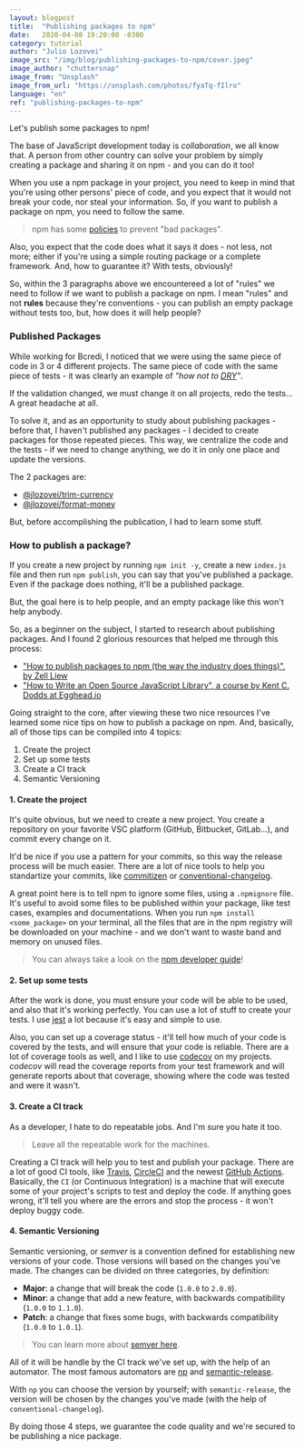 ```yaml
---
layout: blogpost
title:  "Publishing packages to npm"
date:   2020-04-08 19:20:00 -0300
category: tutorial
author: "Julio Lozovei"
image_src: "/img/blog/publishing-packages-to-npm/cover.jpeg"
image_author: "chuttersnap"
image_from: "Unsplash"
image_from_url: "https://unsplash.com/photos/fyaTq-fIlro"
language: "en"
ref: "publishing-packages-to-npm"
---
```

Let's publish some packages to npm!
<!--more-->
The base of JavaScript development today is _collaboration_, we all know that. A person from other country can solve your problem by simply creating a package and sharing it on npm - and you can do it too!

When you use a npm package in your project, you need to keep in mind that you're using other persons' piece of code, and you expect that it would not break your code, nor steal your information. So, if you want to publish a package on npm, you need to follow the same.

> npm has some [policies](https://www.npmjs.com/policies) to prevent "bad packages".

Also, you expect that the code does what it says it does - not less, not more; either if you're using a simple routing package or a complete framework. And, how to guarantee it? With tests, obviously!

So, within the 3 paragraphs above we encountereed a lot of "rules" we need to follow if we want to publish a package on npm. I mean "rules" and not **rules** because they're conventions - you can publish an empty package without tests too, but, how does it will help people?


### Published Packages
While working for Bcredi, I noticed that we were using the same piece of code in 3 or 4 different projects. The same piece of code with the same piece of tests - it was clearly an example of _"how not to [DRY](https://github.com/dwmkerr/hacker-laws#the-dry-principle)"_.

If the validation changed, we must change it on all projects, redo the tests... A great headache at all.

To solve it, and as an opportunity to study about publishing packages - before that, I haven't published any packages - I decided to create packages for those repeated pieces. This way, we centralize the code and the tests - if we need to change anything, we do it in only one place and update the versions.

The 2 packages are:
- [@jlozovei/trim-currency](https://www.npmjs.com/package/@jlozovei/trim-currency)
- [@jlozovei/format-money](https://www.npmjs.com/package/@jlozovei/format-money)

But, before accomplishing the publication, I had to learn some stuff.


### How to publish a package?
If you create a new project by running `npm init -y`, create a new `index.js` file and then run `npm publish`, you can say that you've published a package. Even if the package does nothing, it'll be a published package.

But, the goal here is to help people, and an empty package like this won't help anybody.

So, as a beginner on the subject, I started to research about publishing packages. And I found 2 glorious resources that helped me through this process:

- ["How to publish packages to npm (the way the industry does things)", by Zell Liew](https://zellwk.com/blog/publish-to-npm/)
- ["How to Write an Open Source JavaScript Library", a course by Kent C. Dodds at Egghead.io](https://egghead.io/courses/how-to-write-an-open-source-javascript-library)

Going straight to the core, after viewing these two nice resources I've learned some nice tips on how to publish a package on npm. And, basically, all of those tips can be compiled into 4 topics:

1. Create the project
2. Set up some tests
3. Create a CI track
4. Semantic Versioning


#### 1. Create the project
It's quite obvious, but we need to create a new project. You create a repository on your favorite VSC platform (GitHub, Bitbucket, GitLab...), and commit every change on it.

It'd be nice if you use a pattern for your commits, so this way the release process will be much easier. There are a lot of nice tools to help you standartize your commits, like [commitizen](https://github.com/commitizen/cz-cli) or [conventional-changelog](https://github.com/conventional-changelog/conventional-changelog).

A great point here is to tell npm to ignore some files, using a `.npmignore` file. It's useful to avoid some files to be published within your package, like test cases, examples and documentations. When you run `npm install <some_package>` on your terminal, all the files that are in the npm registry will be downloaded on your machine - and we don't want to waste band and memory on unused files.

> You can always take a look on the [npm developer guide](https://docs.npmjs.com/using-npm/developers.html)!


#### 2. Set up some tests
After the work is done, you must ensure your code will be able to be used, and also that it's working perfectly. You can use a lot of stuff to create your tests. I use [jest](https://github.com/facebook/jest) a lot because it's easy and simple to use.

Also, you can set up a coverage status - it'll tell how much of your code is covered by the tests, and will ensure that your code is reliable. There are a lot of coverage tools as well, and I like to use [codecov](http://codecov.io/) on my projects. _codecov_ will read the coverage reports from your test framework and will generate reports about that coverage, showing where the code was tested and were it wasn't.


#### 3. Create a CI track
As a developer, I hate to do repeatable jobs. And I'm sure you hate it too.

> Leave all the repeatable work for the machines.

Creating a CI track will help you to test and publish your package. There are a lot of good CI tools, like [Travis](https://travis-ci.org/), [CircleCI](https://circleci.com/) and the newest [GitHub Actions](https://github.com/features/actions). Basically, the `CI` (or Continuous Integration) is a machine that will execute some of your project's scripts to test and deploy the code. If anything goes wrong, it'll tell you where are the errors and stop the process - it won't deploy buggy code.


#### 4. Semantic Versioning
Semantic versioning, or _semver_ is a convention defined for establishing new versions of your code. Those versions will based on the changes you've made. The changes can be divided on three categories, by definition:

- **Major**: a change that will break the code (`1.0.0` to `2.0.0`).
- **Minor**: a change that add a new feature, with backwards compatibility (`1.0.0` to `1.1.0`).
- **Patch**: a change that fixes some bugs, with backwards compatibility (`1.0.0` to `1.0.1`).

> You can learn more about [semver here](https://semver.org/).


All of it will be handle by the CI track we've set up, with the help of an automator. The most famous automators are [np](https://github.com/sindresorhus/np) and [semantic-release](https://github.com/semantic-release/semantic-release).

With `np` you can choose the version by yourself; with `semantic-release`, the version will be chosen by the changes you've made (with the help of `conventional-changelog`).

By doing those 4 steps, we guarantee the code quality and we're secured to be publishing a nice package.
